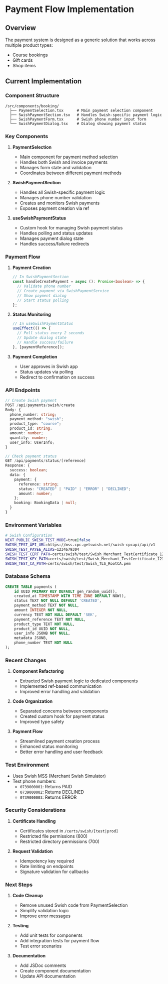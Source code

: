 # Payment Flow Implementation

## Overview
The payment system is designed as a generic solution that works across multiple product types:
- Course bookings
- Gift cards
- Shop items

## Current Implementation

### Component Structure
```
/src/components/booking/
  ├── PaymentSelection.tsx      # Main payment selection component
  ├── SwishPaymentSection.tsx   # Handles Swish-specific payment logic
  ├── SwishPaymentForm.tsx      # Swish phone number input form
  └── SwishPaymentDialog.tsx    # Dialog showing payment status
```

### Key Components

1. **PaymentSelection**
   - Main component for payment method selection
   - Handles both Swish and invoice payments
   - Manages form state and validation
   - Coordinates between different payment methods

2. **SwishPaymentSection**
   - Handles all Swish-specific payment logic
   - Manages phone number validation
   - Creates and monitors Swish payments
   - Exposes payment creation via ref

3. **useSwishPaymentStatus**
   - Custom hook for managing Swish payment status
   - Handles polling and status updates
   - Manages payment dialog state
   - Handles success/failure redirects

### Payment Flow

1. **Payment Creation**
   ```typescript
   // In SwishPaymentSection
   const handleCreatePayment = async (): Promise<boolean> => {
     // Validate phone number
     // Create payment via SwishPaymentService
     // Show payment dialog
     // Start status polling
   };
   ```

2. **Status Monitoring**
   ```typescript
   // In useSwishPaymentStatus
   useEffect(() => {
     // Poll status every 2 seconds
     // Update dialog state
     // Handle success/failure
   }, [paymentReference]);
   ```

3. **Payment Completion**
   - User approves in Swish app
   - Status updates via polling
   - Redirect to confirmation on success

### API Endpoints

```typescript
// Create Swish payment
POST /api/payments/swish/create
Body: {
  phone_number: string;
  payment_method: "swish";
  product_type: "course";
  product_id: string;
  amount: number;
  quantity: number;
  user_info: UserInfo;
}

// Check payment status
GET /api/payments/status/[reference]
Response: {
  success: boolean;
  data: {
    payment: {
      reference: string;
      status: "CREATED" | "PAID" | "ERROR" | "DECLINED";
      amount: number;
    };
    booking: BookingData | null;
  }
}
```

### Environment Variables
```bash
# Swish Configuration
NEXT_PUBLIC_SWISH_TEST_MODE=true|false
SWISH_TEST_API_URL=https://mss.cpc.getswish.net/swish-cpcapi/api/v1
SWISH_TEST_PAYEE_ALIAS=1234679304
SWISH_TEST_CERT_PATH=certs/swish/test/Swish_Merchant_TestCertificate_1234679304.pem
SWISH_TEST_KEY_PATH=certs/swish/test/Swish_Merchant_TestCertificate_1234679304.key
SWISH_TEST_CA_PATH=certs/swish/test/Swish_TLS_RootCA.pem
```

### Database Schema
```sql
CREATE TABLE payments (
    id UUID PRIMARY KEY DEFAULT gen_random_uuid(),
    created_at TIMESTAMP WITH TIME ZONE DEFAULT NOW(),
    status TEXT NOT NULL DEFAULT 'CREATED',
    payment_method TEXT NOT NULL,
    amount INTEGER NOT NULL,
    currency TEXT NOT NULL DEFAULT 'SEK',
    payment_reference TEXT NOT NULL,
    product_type TEXT NOT NULL,
    product_id UUID NOT NULL,
    user_info JSONB NOT NULL,
    metadata JSONB,
    phone_number TEXT NOT NULL
);
```

### Recent Changes
1. **Component Refactoring**
   - Extracted Swish payment logic to dedicated components
   - Implemented ref-based communication
   - Improved error handling and validation

2. **Code Organization**
   - Separated concerns between components
   - Created custom hook for payment status
   - Improved type safety

3. **Payment Flow**
   - Streamlined payment creation process
   - Enhanced status monitoring
   - Better error handling and user feedback

### Test Environment
- Uses Swish MSS (Merchant Swish Simulator)
- Test phone numbers:
  - `0739000001`: Returns PAID
  - `0739000002`: Returns DECLINED
  - `0739000003`: Returns ERROR

### Security Considerations
1. **Certificate Handling**
   - Certificates stored in `/certs/swish/[test|prod]`
   - Restricted file permissions (600)
   - Restricted directory permissions (700)

2. **Request Validation**
   - Idempotency key required
   - Rate limiting on endpoints
   - Signature validation for callbacks

### Next Steps
1. **Code Cleanup**
   - Remove unused Swish code from PaymentSelection
   - Simplify validation logic
   - Improve error messages

2. **Testing**
   - Add unit tests for components
   - Add integration tests for payment flow
   - Test error scenarios

3. **Documentation**
   - Add JSDoc comments
   - Create component documentation
   - Update API documentation
